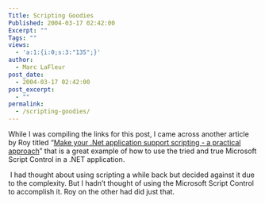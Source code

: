 ```yaml
---
Title: Scripting Goodies
Published: 2004-03-17 02:42:00
Excerpt: ""
Tags: ""
views:
  - 'a:1:{i:0;s:3:"135";}'
author:
  - Marc LaFleur
post_date:
  - 2004-03-17 02:42:00
post_excerpt:
  - ""
permalink:
  - /scripting-goodies/
---
```

<div class="Section1"> <p>While I was compiling the links for this post, I came across another article by Roy titled &ldquo;<a href="http://weblogs.asp.net/rosherove/articles/DotNetScripting.aspx" target="_blank">Make your .Net application support scripting - a practical approach</a>&rdquo; that is a great example of how to use the tried and true Microsoft Script Control in a .NET application.</p> <p>&nbsp;I had thought about using scripting a while back but decided against it due to the complexity. But I hadn&rsquo;t thought of using the Microsoft Script Control to accomplish it. Roy on the other had did just that.</p></div>